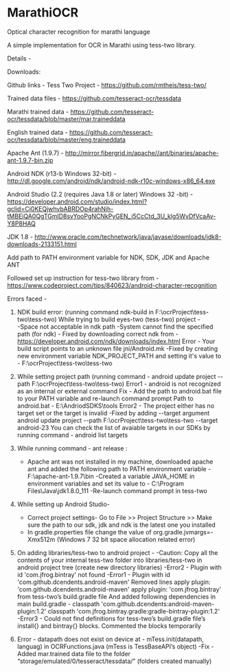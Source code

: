 # MarathiOCR
Optical character recognition for marathi language

A simple implementation for OCR in Marathi using tess-two library.

Details -

Downloads: 

Github links -
Tess Two Project - https://github.com/rmtheis/tess-two/

Trained data files - https://github.com/tesseract-ocr/tessdata

Marathi trained data - https://github.com/tesseract-ocr/tessdata/blob/master/mar.traineddata

English trained data - https://github.com/tesseract-ocr/tessdata/blob/master/eng.traineddata

Apache Ant (1.9.7) - http://mirror.fibergrid.in/apache//ant/binaries/apache-ant-1.9.7-bin.zip 

Android NDK (r13-b Windows 32-bit) - http://dl.google.com/android/ndk/android-ndk-r10c-windows-x86_64.exe

Android Studio (2.2 (requires Java 1.8 or later) Windows 32 -bit) - https://developer.android.com/studio/index.html?gclid=Cj0KEQjwhvbABRDOp4rahNjh-tMBEiQA0QgTGmlD8svYooPgNCNkPyGEN_j5CcCtd_3U_klg5WvDfVcaAv-Y8P8HAQ 

JDK 1.8 - http://www.oracle.com/technetwork/java/javase/downloads/jdk8-downloads-2133151.html



Add path to PATH environment variable for NDK,  SDK, JDK and Apache ANT


Followed set up instruction for tess-two library from - https://www.codeproject.com/tips/840623/android-character-recognition


Errors faced - 

1. NDK build error: (running command ndk-build in F:\ocrProject\tess-two\tess-two)
While trying to build eyes-two (tess-two) project -   
 -Space not acceptable in ndk path
 -System cannot find the specified path (for ndk) - Fixed by downloading correct ndk from - https://developer.android.com/ndk/downloads/index.html 
Error - Your build script points to an unknown file jni/Android.mk
 -Fixed by creating new environment variable NDK_PROJECT_PATH and setting it's value to - F:\ocrProject\tess-two\tess-two

2. While setting project path (running command - android update project --path F:\ocrProject\tess-two\tess-two)
Error1 - android is not recognized as an internal or external command
  Fix - Add the path to android.bat file to your PATH variable and re-launch command prompt
           Path to android.bat - E:\AndriodSDKS\tools
Error2 - The project either has no target set or the target is invalid
  -Fixed by adding --target argument
   android update project --path F:\ocrProject\tess-two\tess-two --target android-23
   You can check the list of avaiable targets in our SDKs by running command - android list targets

3. While running command - ant release :
    -  Apache ant was not installed in my machine, downloaded apache ant and added the following path to PATH environment variable - F:\apache-ant-1.9.7\bin
 -Created a variable JAVA_HOME in environment variables and set its value to - C:\Program Files\Java\jdk1.8.0_111
 -Re-launch command prompt in tess-two

4. While setting up Android Studio- 
     - Correct project settings- Go to File >> Project Structure >> Make sure the path to our sdk, jdk and ndk is the latest one you installed
   - In gradle.properties file change the value of org.gradle.jvmargs=-Xmx512m 
    (Windows 7 32 bit space allocation related error)

5. On adding libraries/tess-two to android project -
-Caution: Copy all the contents of your internal tess-two folder into libraries/tess-two in android project tree (create new directory libraries)
-Error2 - Plugin with id 'com.jfrog.bintray' not found 
-Error1 - Plugin with id 'com.github.dcendents.android-maven'
 Removed lines
   apply plugin: 'com.github.dcendents.android-maven'
 apply plugin: 'com.jfrog.bintray' from tess-two’s build.gradle file
And added following dependencies in main build.gradle - 
classpath 'com.github.dcendents:android-maven-plugin:1.2'
classpath 'com.jfrog.bintray.gradle:gradle-bintray-plugin:1.2'
-Error3 -  Could not find definitions for tess-two’s build.gradle file’s install{} and bintray{} blocks. Commented the blocks temporarily

6. Error - datapath does not exist on device at - mTess.init(datapath, languag) in OCRFunctions.java (mTess is TessBaseAPI’s object)
-Fix - Added mar.trained data file to the folder “storage/emulated/0/tesseract/tessdata/” (folders created manually)
